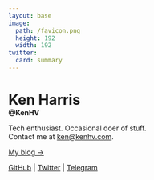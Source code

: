 ```yaml
---
layout: base
image:
  path: /favicon.png
  height: 192
  width: 192
twitter:
  card: summary
---
```


<hgroup>
<h1 style="margin-bottom:0">Ken Harris</h1>
<strong>@KenHV</strong>
</hgroup>

Tech enthusiast. Occasional doer of stuff.\
Contact me at [ken@kenhv.com](mailto:ken@kenhv.com).

[My blog →](/blog)

[GitHub](https://github.com/KenHV) \| [Twitter](https://twitter.com/KensurHV) \| [Telegram](https://t.me/KenHV)